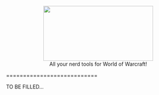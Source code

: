 <p align="center">
  <img src="http://nerdpackaddon.site/MTS/NEPlogo.png" width = 300 height = 150/>
  <br>All your nerd tools for World of Warcraft!
</p>

===========================

TO BE FILLED...
